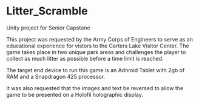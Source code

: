 # Litter_Scramble
Unity project for Senior Capstone

This project was requested by the Army Corps of Engineers to serve as an educational experience for vistors to the Carters Lake Visitor Center. The game takes place in two unique park areas
and challenges the player to collect as much litter as possible before a time limit is reached.

The target end device to run this game is an Adnroid Tablet with 2gb of RAM and a Snapdragon 425 processor.

It was also requested that the images and text be reversed to allow the game to be presented on a Holofil holographic display.
